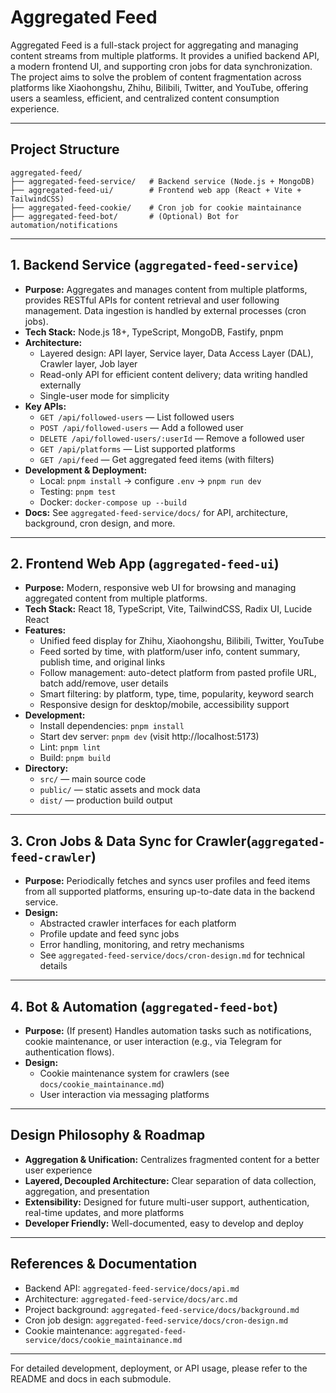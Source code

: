 # Aggregated Feed

Aggregated Feed is a full-stack project for aggregating and managing content streams from multiple platforms. It provides a unified backend API, a modern frontend UI, and supporting cron jobs for data synchronization. The project aims to solve the problem of content fragmentation across platforms like Xiaohongshu, Zhihu, Bilibili, Twitter, and YouTube, offering users a seamless, efficient, and centralized content consumption experience.

---

## Project Structure

```
aggregated-feed/
├── aggregated-feed-service/   # Backend service (Node.js + MongoDB)
├── aggregated-feed-ui/        # Frontend web app (React + Vite + TailwindCSS)
├── aggregated-feed-cookie/    # Cron job for cookie maintainance
├── aggregated-feed-bot/       # (Optional) Bot for automation/notifications
```

---

## 1. Backend Service (`aggregated-feed-service`)

- **Purpose:** Aggregates and manages content from multiple platforms, provides RESTful APIs for content retrieval and user following management. Data ingestion is handled by external processes (cron jobs).
- **Tech Stack:** Node.js 18+, TypeScript, MongoDB, Fastify, pnpm
- **Architecture:**
  - Layered design: API layer, Service layer, Data Access Layer (DAL), Crawler layer, Job layer
  - Read-only API for efficient content delivery; data writing handled externally
  - Single-user mode for simplicity
- **Key APIs:**
  - `GET /api/followed-users` — List followed users
  - `POST /api/followed-users` — Add a followed user
  - `DELETE /api/followed-users/:userId` — Remove a followed user
  - `GET /api/platforms` — List supported platforms
  - `GET /api/feed` — Get aggregated feed items (with filters)
- **Development & Deployment:**
  - Local: `pnpm install` → configure `.env` → `pnpm run dev`
  - Testing: `pnpm test`
  - Docker: `docker-compose up --build`
- **Docs:** See `aggregated-feed-service/docs/` for API, architecture, background, cron design, and more.

---

## 2. Frontend Web App (`aggregated-feed-ui`)

- **Purpose:** Modern, responsive web UI for browsing and managing aggregated content from multiple platforms.
- **Tech Stack:** React 18, TypeScript, Vite, TailwindCSS, Radix UI, Lucide React
- **Features:**
  - Unified feed display for Zhihu, Xiaohongshu, Bilibili, Twitter, YouTube
  - Feed sorted by time, with platform/user info, content summary, publish time, and original links
  - Follow management: auto-detect platform from pasted profile URL, batch add/remove, user details
  - Smart filtering: by platform, type, time, popularity, keyword search
  - Responsive design for desktop/mobile, accessibility support
- **Development:**
  - Install dependencies: `pnpm install`
  - Start dev server: `pnpm dev` (visit http://localhost:5173)
  - Lint: `pnpm lint`
  - Build: `pnpm build`
- **Directory:**
  - `src/` — main source code
  - `public/` — static assets and mock data
  - `dist/` — production build output

---

## 3. Cron Jobs & Data Sync for Crawler(`aggregated-feed-crawler`)

- **Purpose:** Periodically fetches and syncs user profiles and feed items from all supported platforms, ensuring up-to-date data in the backend service.
- **Design:**
  - Abstracted crawler interfaces for each platform
  - Profile update and feed sync jobs
  - Error handling, monitoring, and retry mechanisms
  - See `aggregated-feed-service/docs/cron-design.md` for technical details

---

## 4. Bot & Automation (`aggregated-feed-bot`)

- **Purpose:** (If present) Handles automation tasks such as notifications, cookie maintenance, or user interaction (e.g., via Telegram for authentication flows).
- **Design:**
  - Cookie maintenance system for crawlers (see `docs/cookie_maintainance.md`)
  - User interaction via messaging platforms

---

## Design Philosophy & Roadmap

- **Aggregation & Unification:** Centralizes fragmented content for a better user experience
- **Layered, Decoupled Architecture:** Clear separation of data collection, aggregation, and presentation
- **Extensibility:** Designed for future multi-user support, authentication, real-time updates, and more platforms
- **Developer Friendly:** Well-documented, easy to develop and deploy

---

## References & Documentation

- Backend API: `aggregated-feed-service/docs/api.md`
- Architecture: `aggregated-feed-service/docs/arc.md`
- Project background: `aggregated-feed-service/docs/background.md`
- Cron job design: `aggregated-feed-service/docs/cron-design.md`
- Cookie maintenance: `aggregated-feed-service/docs/cookie_maintainance.md`

---

For detailed development, deployment, or API usage, please refer to the README and docs in each submodule.
